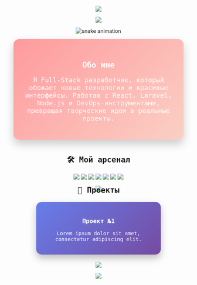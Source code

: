<p align="center">
  <img src="https://capsule-render.vercel.app/api?type=waving&color=gradient&height=200&section=header&text=Main%20Branch&fontSize=50&fontAlign=50&fontAlignY=40"/>
</p>

<p align="center">
  <img src="https://readme-typing-svg.herokuapp.com?font=Fira+Code&size=30&duration=4000&pause=1000&color=00FFFF&background=00000000&center=true&vCenter=true&lines=Добро+пожаловать!;Full-Stack+и+DevOps+на+максималках!;React%2C+Laravel%2C+CI%2FCD%2C+Docker..." />
</p>

<p align="center">
  <img src="https://github.com/YourUsername/YourUsername/blob/output/github-contribution-grid-snake.svg" alt="snake animation" />
</p>

<div align="center" style="background: linear-gradient(135deg, #ff9a9e, #fad0c4); padding: 30px; border-radius: 15px; width:80%; margin:auto; box-shadow: 0 12px 24px rgba(0,0,0,0.2);">
  <h2 style="font-family: 'Fira Code', monospace; color:#fff;">Обо мне</h2>
  <p style="font-family: 'Fira Code', monospace; color:#fff; font-size:18px;">
    Я Full-Stack разработчик, который обожает новые технологии и красивые интерфейсы. Работаю с React, Laravel, Node.js и DevOps-инструментами, превращая творческие идеи в реальные проекты.
  </p>
</div>

<div align="center" style="margin-top: 40px;">
  <h2 style="font-family: 'Fira Code', monospace;">🛠 Мой арсенал</h2>
  <p>
    <img src="https://img.shields.io/badge/React-%2361DAFB?style=for-the-badge&logo=react&logoColor=black" />
    <img src="https://img.shields.io/badge/JavaScript-%23F7DF1E?style=for-the-badge&logo=javascript&logoColor=black" />
    <img src="https://img.shields.io/badge/Laravel-%23FF2D20?style=for-the-badge&logo=laravel&logoColor=white" />
    <img src="https://img.shields.io/badge/Node.js-%23339933?style=for-the-badge&logo=node.js&logoColor=white" />
    <img src="https://img.shields.io/badge/Docker-%230db7ed?style=for-the-badge&logo=docker&logoColor=white" />
    <img src="https://img.shields.io/badge/CI%2FCD-%230077B5?style=for-the-badge&logo=githubactions&logoColor=white" />
    <img src="https://img.shields.io/badge/TypeScript-%23007ACC?style=for-the-badge&logo=typescript&logoColor=white" />
  </p>
</div>

<p align="center">
  <img src="https://capsule-render.vercel.app/api?type=waving&color=gradient&height=100&section=footer"/>
</p>

<h2 align="center" style="font-family: 'Fira Code', monospace; margin-top: -30px;">
  🚀 Проекты
</h2>
<div align="center" style="display: flex; flex-wrap: wrap; justify-content: center; gap: 20px; margin: 20px;">
  <div style="background: linear-gradient(135deg, #667eea, #764ba2); padding: 20px; border-radius: 15px; width: 300px; color: #fff; box-shadow: 0 10px 20px rgba(0,0,0,0.25);">
    <h3 style="font-family: 'Fira Code', monospace;">Проект №1</h3>
    <p style="font-family: 'Fira Code', monospace; font-size:14px;">
      Lorem ipsum dolor sit amet, consectetur adipiscing elit.
    </p>
  </div>
</div>

<p align="center">
  <img src="https://capsule-render.vercel.app/api?type=waving&color=gradient&height=100&section=footer"/>
</p>

<p align="center">
  <img src="https://static.wikia.nocookie.net/doom-game/images/7/75/%D0%98%D0%B7%D0%B2%D0%B5%D1%81%D1%82%D0%BD%D1%8B%D0%B9_%D0%BC%D0%B5%D0%BC.jpg/revision/latest/scale-to-width-down/1000?cb=20240712161801&path-prefix=ru"/>
</p>
